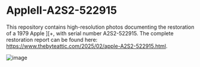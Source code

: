# AppleII-A2S2-522915
This repository contains high-resolution photos documenting the restoration of a 1979 Apple ][+, with serial number A2S2-522915. The complete restoration report can be found here: https://www.thebyteattic.com/2025/02/apple-A2S2-522915.html.
<p></p>

![image](https://github.com/user-attachments/assets/d0efc61f-f8be-4662-90bb-60298c206e91)
